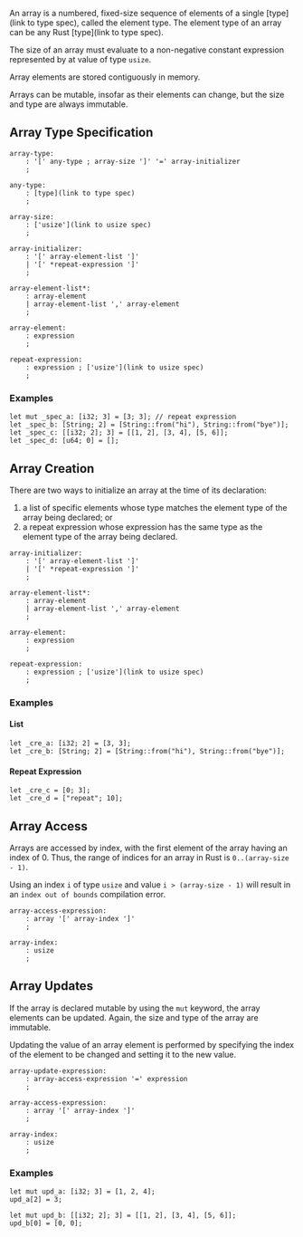 An array is a numbered, fixed-size sequence of elements of a single [type](link to type spec), called the element type. The element type of an array can be any Rust [type](link to type spec). 

The size of an array must evaluate to a non-negative constant expression represented by at value of type `usize`.

Array elements are stored contiguously in memory.

Arrays can be mutable, insofar as their elements can change, but the size and type are always immutable.

## Array Type Specification

```
array-type:
    : '[' any-type ; array-size ']' '=' array-initializer 
    ;

any-type:
    : [type](link to type spec)
    ;

array-size:
    : ['usize'](link to usize spec)
    ;

array-initializer:
    : '[' array-element-list ']'
    | '[' *repeat-expression ']'
    ;

array-element-list*:
    : array-element
    | array-element-list ',' array-element
    ;

array-element:
    : expression
    ;

repeat-expression:
    : expression ; ['usize'](link to usize spec)
    ;
```

### Examples

```
let mut _spec_a: [i32; 3] = [3; 3]; // repeat expression
let _spec_b: [String; 2] = [String::from("hi"), String::from("bye")];
let _spec_c: [[i32; 2]; 3] = [[1, 2], [3, 4], [5, 6]];
let _spec_d: [u64; 0] = [];
```


## Array Creation

There are two ways to initialize an array at the time of its declaration:
1. a list of specific elements whose type matches the element type of the array being declared; or
2. a repeat expression whose expression has the same type as the element type of the array being declared.

```
array-initializer:
    : '[' array-element-list ']'
    | '[' *repeat-expression ']'
    ;

array-element-list*:
    : array-element
    | array-element-list ',' array-element
    ;

array-element:
    : expression
    ;

repeat-expression:
    : expression ; ['usize'](link to usize spec)
    ;
```

### Examples

#### List

```
let _cre_a: [i32; 2] = [3, 3];
let _cre_b: [String; 2] = [String::from("hi"), String::from("bye")];
```

#### Repeat Expression

```
let _cre_c = [0; 3];
let _cre_d = ["repeat"; 10];
```

## Array Access

Arrays are accessed by index, with the first element of the array having an index of 0. Thus, the range of indices for an array in Rust is `0..(array-size - 1)`. 

Using an index `i` of type `usize` and value `i > (array-size - 1)` will result in an `index out of bounds` compilation error.

```
array-access-expression:
    : array '[' array-index ']'
    ;

array-index:
    : usize
    ;
```

## Array Updates

If the array is declared mutable by using the `mut` keyword, the array elements can be updated. Again, the size and type of the array are immutable.

Updating the value of an array element is performed by specifying the index of the element to be changed and setting it to the new value.

```
array-update-expression:
    : array-access-expression '=' expression
    ;

array-access-expression:
    : array '[' array-index ']'
    ;

array-index:
    : usize
    ;
```

### Examples

```
let mut upd_a: [i32; 3] = [1, 2, 4];
upd_a[2] = 3;

let mut upd_b: [[i32; 2]; 3] = [[1, 2], [3, 4], [5, 6]];
upd_b[0] = [0, 0];
```
